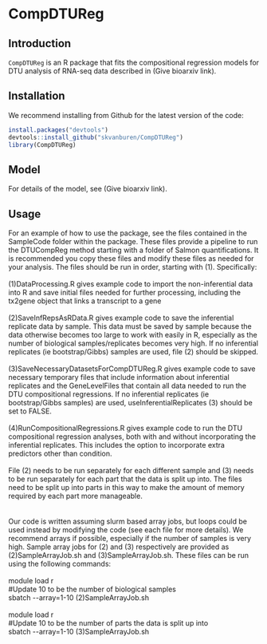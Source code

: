 # CompDTUReg

## Introduction

<code>CompDTUReg</code> is an R package that fits the compositional regression models for DTU analysis of RNA-seq data described in (Give bioarxiv link).

## Installation
We recommend installing from Github for the latest version of the code:
```r
install.packages("devtools")
devtools::install_github("skvanburen/CompDTUReg")
library(CompDTUReg)
```

## Model
For details of the model, see (Give bioarxiv link).

## Usage  
For an example of how to use the package, see the files contained in the SampleCode folder within the package.  These files provide a pipeline to run the DTUCompReg method starting with a folder of Salmon quantifications.  It is recommended you copy these files and modify these files as needed for your analysis.  The files should be run in order, starting with (1).  Specifically:<br>
 <br>
(1)DataProcessing.R gives example code to import the non-inferential data into R and save initial files needed for further processing, including the tx2gene object that links a transcript to a gene<br>
 <br>
(2)SaveInfRepsAsRData.R gives example code to save the inferential replicate data by sample.  This data must be saved by sample because the data otherwise becomes too large to work with easily in R, especially as the number of biological samples/replicates becomes very high.  If no inferential replicates (ie bootstrap/Gibbs) samples are used, file (2) should be skipped.  <br>
 <br>
(3)SaveNecessaryDatasetsForCompDTUReg.R gives example code to save necessary temporary files that include information about inferential replicates and the GeneLevelFiles that contain all data needed to run the DTU compositional regressions. If no inferential replicates (ie bootstrap/Gibbs samples) are used, useInferentialReplicates (3) should be set to FALSE. <br>
 <br>
(4)RunCompositionalRegressions.R gives example code to run the DTU compositional regression analyses, both with and without incorporating the inferential replicates.  This includes the option to incorporate extra predictors other than condition. <br>
 <br>
 File (2) needs to be run separately for each different sample and (3) needs to be run separately for each part that the data is split up into.  The files need to be split up into parts in this way to make the amount of memory required by each part more manageable. <br>  
   <br>
Our code is written assuming slurm based array jobs, but loops could be used instead by modifying the code (see each file for more details).  We recommend arrays if possible, especially if the number of samples is very high.  Sample array jobs for (2) and (3) respectively are provided as (2)SampleArrayJob.sh and (3)SampleArrayJob.sh.  These files can be run using the following commands: <br>
  <br>
module load r <br>
#Update 10 to be the number of biological samples <br>
sbatch --array=1-10 (2)SampleArrayJob.sh <br>
  <br>
module load r <br>
#Update 10 to be the number of parts the data is split up into <br>
sbatch --array=1-10 (3)SampleArrayJob.sh <br>
